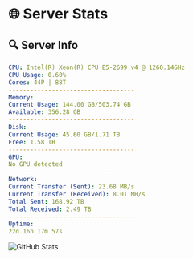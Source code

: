 # 🌐 Server Stats
## 🔍 Server Info
```yaml
CPU: Intel(R) Xeon(R) CPU E5-2699 v4 @ 1260.14GHz
CPU Usage: 0.60%
Cores: 44P | 88T
-----------------------------------
Memory:
Current Usage: 144.00 GB/503.74 GB
Available: 356.28 GB
-----------------------------------
Disk:
Current Usage: 45.60 GB/1.71 TB
Free: 1.58 TB
-----------------------------------
GPU:
No GPU detected
-----------------------------------
Network:
Current Transfer (Sent): 23.68 MB/s
Current Transfer (Received): 8.01 MB/s
Total Sent: 168.92 TB
Total Received: 2.49 TB
-----------------------------------
Uptime:
22d 16h 17m 57s
```
![GitHub Stats](https://img.shields.io/badge/Updated-2025-03-02_15:01:15-blue)